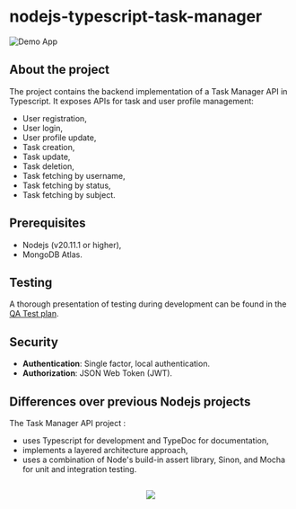 # nodejs-typescript-task-manager

![Demo App](https://img.shields.io/badge/demo_app-blue)

## About the project

The project contains the backend implementation of a Task Manager API in Typescript. It exposes APIs for task and user profile management:

- User registration,
- User login,
- User profile update,
- Task creation,
- Task update,
- Task deletion,
- Task fetching by username,
- Task fetching by status,
- Task fetching by subject.

## Prerequisites

- Nodejs (v20.11.1 or higher),
- MongoDB Atlas.

## Testing

A thorough presentation of testing during development can be found in the [QA Test plan](QA-Test-plan.md).

## Security

- **Authentication**: Single factor, local authentication.
- **Authorization**: JSON Web Token (JWT).

## Differences over previous Nodejs projects

The Task Manager API project :

- uses Typescript for development and TypeDoc for documentation,
- implements a layered architecture approach,
- uses a combination of Node's build-in assert library, Sinon, and Mocha for unit and integration testing.

##

<p align="center">
        <a href="https://github.com/LelouchFR/skill-icons">
        <img src="https://go-skill-icons.vercel.app/api/icons?i=vscode,nodejs,typescript,expressjs,mongoose,mongo,mocha"/>
      </a>
</p>
